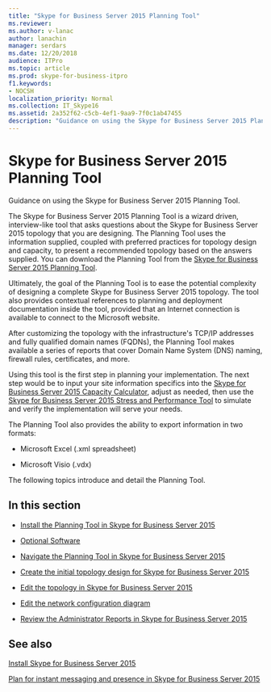 ```yaml
---
title: "Skype for Business Server 2015 Planning Tool"
ms.reviewer: 
ms.author: v-lanac
author: lanachin
manager: serdars
ms.date: 12/20/2018
audience: ITPro
ms.topic: article
ms.prod: skype-for-business-itpro
f1.keywords:
- NOCSH
localization_priority: Normal
ms.collection: IT_Skype16
ms.assetid: 2a352f62-c5cb-4ef1-9aa9-7f0c1ab47455
description: "Guidance on using the Skype for Business Server 2015 Planning Tool."
---
```


# Skype for Business Server 2015 Planning Tool
 
Guidance on using the Skype for Business Server 2015 Planning Tool.
  
The Skype for Business Server 2015 Planning Tool is a wizard driven, interview-like tool that asks questions about the Skype for Business Server 2015 topology that you are designing. The Planning Tool uses the information supplied, coupled with preferred practices for topology design and capacity, to present a recommended topology based on the answers supplied. You can download the Planning Tool from the [Skype for Business Server 2015 Planning Tool](https://go.microsoft.com/fwlink/p/?LinkID=282725).
  
Ultimately, the goal of the Planning Tool is to ease the potential complexity of designing a complete Skype for Business Server 2015 topology. The tool also provides contextual references to planning and deployment documentation inside the tool, provided that an Internet connection is available to connect to the Microsoft  website.
  
After customizing the topology with the infrastructure's TCP/IP addresses and fully qualified domain names (FQDNs), the Planning Tool makes available a series of reports that cover Domain Name System (DNS) naming, firewall rules, certificates, and more. 
  
Using this tool is the first step in planning your implementation. The next step would be to input your site information specifics into the [Skype for Business Server 2015 Capacity Calculator](https://www.microsoft.com/en-us/download/details.aspx?id=51196), adjust as needed, then use the [Skype for Business Server 2015 Stress and Performance Tool](https://www.microsoft.com/en-us/download/details.aspx?id=50367) to simulate and verify the implementation will serve your needs.
  
The Planning Tool also provides the ability to export information in two formats:
  
- Microsoft Excel (.xml spreadsheet)
    
- Microsoft Visio (.vdx)
    
The following topics introduce and detail the Planning Tool.
  
## In this section

- [Install the Planning Tool in Skype for Business Server 2015](install.md)
    
- [Optional Software](install.md#Optional_Software)
    
- [Navigate the Planning Tool in Skype for Business Server 2015](navigate.md)
    
- [Create the initial topology design for Skype for Business Server 2015](create-the-initial-design.md)
    
- [Edit the topology in Skype for Business Server 2015](edit-the-topology.md)
    
- [Edit the network configuration diagram](edit-the-topology.md#Edit_Network_diagram)
    
- [Review the Administrator Reports in Skype for Business Server 2015](review-the-administrator-reports.md)
    
## See also

[Install Skype for Business Server 2015](../../deploy/install/install.md)
  
[Plan for instant messaging and presence in Skype for Business Server 2015](../../plan-your-deployment/instant-messaging-and-presence.md)
